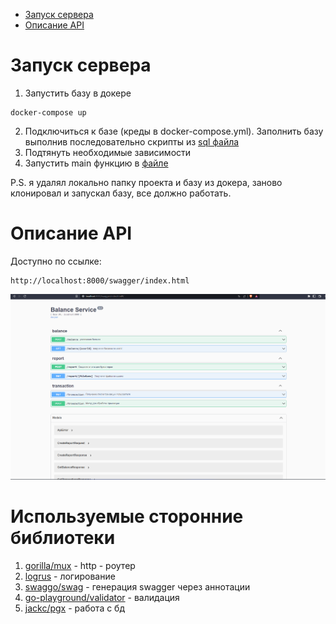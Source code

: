 * [Запуск сервера](#запуск-сервера)
* [Описание API](#описание-API)

# Запуск сервера

1. Запустить базу в докере 
```text
docker-compose up
```

2. Подключиться к базе (креды в docker-compose.yml). Заполнить базу выполнив последовательно скрипты из [sql файла](init_db.sql)
3. Подтянуть необходимые зависимости
4. Запустить main функцию в [файле](cmd/main.go)

P.S. я удалял локально папку проекта и базу из докера, заново клонировал и запускал базу, все должно работать.

# Описание API
Доступно по ссылке:
```text
http://localhost:8000/swagger/index.html
```

![img.png](resource/image/img.png)

# Используемые сторонние библиотеки
1. [gorilla/mux](https://github.com/gorilla/mux) - http - роутер
2. [logrus](https://github.com/sirupsen/logrus) - логирование
3. [swaggo/swag](https://github.com/swaggo/swag) - генерация swagger через аннотации
4. [go-playground/validator](https://github.com/go-playground/validator) - валидация
5. [jackc/pgx](https://github.com/jackc/pgx) - работа с бд